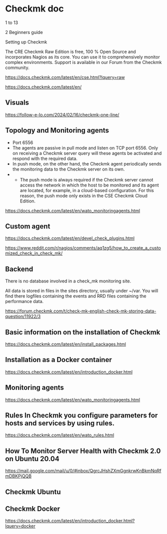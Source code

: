 # Checkmk doc

1 to 13

2 Beginners guide

Setting up Checkmk

The CRE Checkmk Raw Edition is free, 100 % Open Source and incorporates Nagios as its core. You can use it to comprehensively monitor complex environments. Support is available in our Forum from the Checkmk community.

https://docs.checkmk.com/latest/en/cse.html?lquery=raw

https://docs.checkmk.com/latest/en/


## Visuals

https://follow-e-lo.com/2024/02/16/checkmk-one-line/


## Topology and Monitoring agents

* Port 6556
* The agents are passive in pull mode and listen on TCP port 6556. Only on receiving a Checkmk server query will these agents be activated and respond with the required data.
* In push mode, on the other hand, the Checkmk agent periodically sends the monitoring data to the Checkmk server on its own.
* * The push mode is always required if the Checkmk server cannot access the network in which the host to be monitored and its agent are located, for example, in a cloud-based configuration. For this reason, the push mode only exists in the CSE Checkmk Cloud Edition.

https://docs.checkmk.com/latest/en/wato_monitoringagents.html


## Custom agent

https://docs.checkmk.com/latest/en/devel_check_plugins.html

https://www.reddit.com/r/nagios/comments/aq1zg5/how_to_create_a_customized_check_in_check_mk/

## Backend

There is no database involved in a check_mk monitoring site.

All data is stored in files in the sites directory, usually under ~/var.
You will find there logfiles containing the events and RRD files
containing the performance data.

https://forum.checkmk.com/t/check-mk-english-check-mk-storing-data-question/11922/3

## Basic information on the installation of Checkmk

https://docs.checkmk.com/latest/en/install_packages.html

## Installation as a Docker container

https://docs.checkmk.com/latest/en/introduction_docker.html


## Monitoring agents

https://docs.checkmk.com/latest/en/wato_monitoringagents.html


## Rules In Checkmk you configure parameters for hosts and services by using rules.

https://docs.checkmk.com/latest/en/wato_rules.html

## How To Monitor Server Health with Checkmk 2.0 on Ubuntu 20.04

https://mail.google.com/mail/u/0/#inbox/QgrcJHshZXmGgnkrwKnBkmNqRfmDBKPjQQB


## Checkmk Ubuntu

## Checkmk Docker

https://docs.checkmk.com/latest/en/introduction_docker.html?lquery=docker

